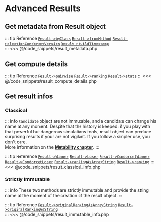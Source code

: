 # Advanced Results

## Get metadata from Result object

::: tip Reference
[`Result->byClass`](/api-reference/Result%20Class/Result--byClass) 
[`Result->fromMethod`](/api-reference/Result%20Class/Result--fromMethod) 
[`Result->electionCondorcetVersion`](/api-reference/Result%20Class/Result--electionCondorcetVersion) 
[`Result->buildTimestamp`](/api-reference/Result%20Class/Result--buildTimestamp)  
:::
<<< @/code_snippets/result_metadata.php

## Get compute details

::: tip Reference
[`Result->pairwise`](/api-reference/Result%20Class/Result--pairwise) 
[`Result->ranking`](/api-reference/Result%20Class/Result--ranking)
[`Result->stats`](/api-reference/Result%20Class/Result--stats)
:::
<<< @/code_snippets/result_compute_details.php

## Get result infos

### **Classical**
::: info
`Candidate` object are not immutable, and a candidate can change his name at any moment. Despite that the history is keeped: if you play with that powerful but dangerous simulations tools, result object can produce surprising results if your are not vigilant. If you follow a simpler use, you don't care.  
More information on the [**Mutability chapter**](/book/3.AsPhpLibrary/8.GoFurther/6.Mutability).
:::

::: tip Reference
[`Result->Winner`](/api-reference/Result%20Class/Result--Winner) 
[`Result->Loser`](/api-reference/Result%20Class/Result--Loser) 
[`Result->CondorcetWinner`](/api-reference/Result%20Class/Result--CondorcetWinner) 
[`Result->CondorcetLoser`](/api-reference/Result%20Class/Result--CondorcetLoser) 
[`Result->rankingAsArrayString`](/api-reference/Result%20Class/Result--rankingAsArrayString)
[`Result->ranking`](/api-reference/Result%20Class/Result--ranking)
:::
<<< @/code_snippets/result_classical_info.php

### **Strictly immutable**
::: info
These two methods are strictly immutable and provide the string name at the moment of the creation of the result object.
:::

::: tip Reference
[`Result->originalRankingAsArrayString`](/api-reference/Result%20Class/Result--originalRankingAsArrayString) 
[`Result->originalRankingAsString`](/api-reference/Result%20Class/Result--originalRankingAsString)  
:::
<<< @/code_snippets/result_immutable_info.php
